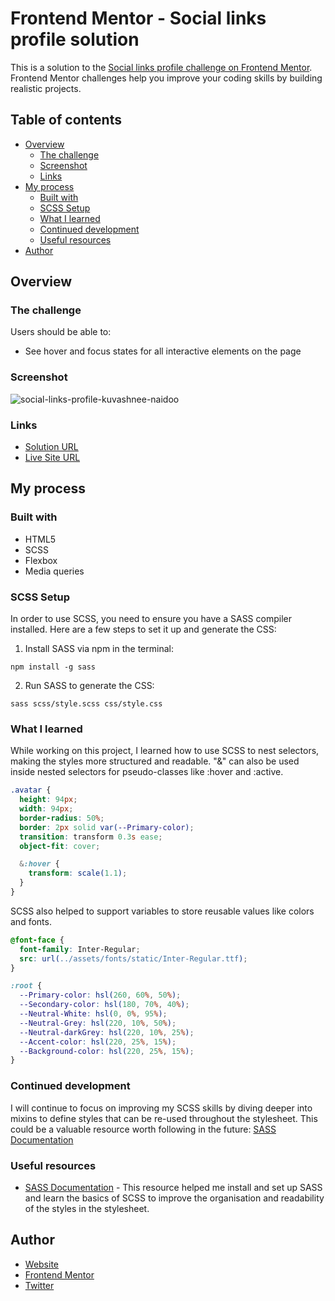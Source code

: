 # Frontend Mentor - Social links profile solution

This is a solution to the [Social links profile challenge on Frontend Mentor](https://www.frontendmentor.io/challenges/social-links-profile-UG32l9m6dQ). Frontend Mentor challenges help you improve your coding skills by building realistic projects.

## Table of contents

- [Overview](#overview)
  - [The challenge](#the-challenge)
  - [Screenshot](#screenshot)
  - [Links](#links)
- [My process](#my-process)
  - [Built with](#built-with)
  - [SCSS Setup](#scss-setup)
  - [What I learned](#what-i-learned)
  - [Continued development](#continued-development)
  - [Useful resources](#useful-resources)
- [Author](#author)

## Overview

### The challenge

Users should be able to:

- See hover and focus states for all interactive elements on the page

### Screenshot

![social-links-profile-kuvashnee-naidoo](https://github.com/user-attachments/assets/8e50929e-169c-410b-8322-8031fbbd672f)

### Links

- [Solution URL](https://github.com/KuvashneeNaidoo/social-links-profile)
- [Live Site URL](https://social-links-profile-kuvashnee.netlify.app/)

## My process

### Built with

- HTML5
- SCSS
- Flexbox
- Media queries

### SCSS Setup

In order to use SCSS, you need to ensure you have a SASS compiler installed. Here are a few steps to set it up and generate the CSS:

1. Install SASS via npm in the terminal:
```
npm install -g sass
```

2. Run SASS to generate the CSS:
```
sass scss/style.scss css/style.css
```

### What I learned

While working on this project, I learned how to use SCSS to nest selectors, making the styles more structured and readable. "&" can also be used inside nested selectors for pseudo-classes like :hover and :active.

```scss
.avatar {
  height: 94px;
  width: 94px;
  border-radius: 50%;
  border: 2px solid var(--Primary-color);
  transition: transform 0.3s ease;
  object-fit: cover;

  &:hover {
    transform: scale(1.1); 
  }
}

```

SCSS also helped to support variables to store reusable values like colors and fonts.

```scss
@font-face {
  font-family: Inter-Regular;
  src: url(../assets/fonts/static/Inter-Regular.ttf);
}

:root {
  --Primary-color: hsl(260, 60%, 50%);
  --Secondary-color: hsl(180, 70%, 40%);
  --Neutral-White: hsl(0, 0%, 95%);
  --Neutral-Grey: hsl(220, 10%, 50%);
  --Neutral-darkGrey: hsl(220, 10%, 25%);
  --Accent-color: hsl(220, 25%, 15%);
  --Background-color: hsl(220, 25%, 15%);
}
```

### Continued development

I will continue to focus on improving my SCSS skills by diving deeper into mixins to define styles that can be re-used throughout the stylesheet.
This could be a valuable resource worth following in the future: [SASS Documentation](https://sass-lang.com/documentation/at-rules/mixin/) 

### Useful resources

- [SASS Documentation](https://sass-lang.com/) - This resource helped me install and set up SASS and learn the basics of SCSS to improve the organisation and readability of the styles in the stylesheet.

## Author

- [Website](https://kuvashnee-naidoo-portfolio.netlify.app/)
- [Frontend Mentor](https://www.frontendmentor.io/profile/KuvashneeNaidoo)
- [Twitter](https://x.com/kuvashnee)
